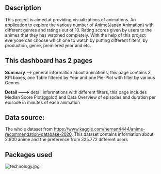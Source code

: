 ## Description

This project is aimed at providing visualizations of animations. An application to explore the various number of Anime(Japan Animation) with different genres and ratings out of 10. Rating scores given by users to the animes that they has watched completely. With the help of this project everyone can choose which one to watch by putting different filters, by production, genre, premiered year and etc. 

## This dashboard has 2 pages

****Summary**** --> general information about animations, this page contains 3 KPI boxes, one Table filtered by Year and one Pie-Plot with filter by various Genres

**Detail --->** detail informations with different filters, this page includes Median Score Plot(ggplot) and Data Overview of episodes and duration per episode in minutes of each animation

## Data source: 
The whole dataset from https://www.kaggle.com/hernan4444/anime-recommendation-database-2020. This dataset contains information about 2.800 anime and the preference from 325.772 different users

## Packages used

![technology.jpg](www/technology.jpg)
